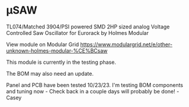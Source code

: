 # μSAW
TL074/Matched 3904/PSI powered SMD 2HP sized analog Voltage Controlled Saw Oscillator for Eurorack by Holmes Modular

View module on Modular Grid https://www.modulargrid.net/e/other-unknown-holmes-modular-%CE%BCsaw

This module is currently in the testing phase.

The BOM may also need an update. 

Panel and PCB have been tested 10/23/23. I'm testing BOM components and tuning now - Check back in a couple days will probably be done! 
-Casey
